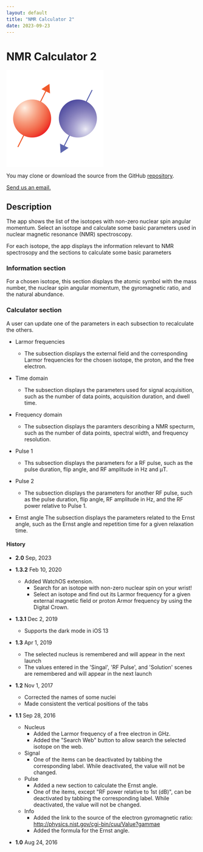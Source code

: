 ```yaml
---
layout: default
title: "NMR Calculator 2"
date: 2023-09-23
---
```


# NMR Calculator 2

<!--
[<img src="./assets/images/App_Store_Badge.svg">](https://itunes.apple.com/us/app/nmr-calculator/id1146296877?mt=8)
-->

<img src="./assets/images/NMRCalcIcon.png" alt="NMR Calculator Icon" width="256" align="center"/>

You may clone or download the source from the GitHub [repository](https://github.com/jaeseung16/NMRCalculator).

[Send us an email.](mailto:jaeseung@gmail.com?subject=RE:%20NMR%20Calculator%20Inquiry)

## Description

The app shows the list of the isotopes with non-zero nuclear spin angular momentum. Select an isotope and calculate some basic parameters used in nuclear magnetic resonance (NMR) spectroscopy.

For each isotope, the app displays the information relevant to NMR spectrosopy and the sections to calculate some basic parameters

### Information section
For a chosen isotope, this section displays the atomic symbol with the mass number, the nuclear spin angular momentum, the gyromagnetic ratio, and the natural abundance.

### Calculator section
A user can update one of the parameters in each subsection to recalculate the others.

- Larmor frequencies
  - The subsection displays the external field and the corresponding Larmor frequencies for the chosen isotope, the proton, and the free electron. 

- Time domain
  - The subsection displays the parameters used for signal acquisition, such as the number of data points, acquisition duration, and dwell time.

- Frequency domain
  - The subsection displays the paramters describing a NMR specturm, such as the number of data points, spectral width, and frequency resolution.

- Pulse 1
  - Ths subsection displays the parameters for a RF pulse, such as the pulse duration, flip angle, and RF amplitude in Hz and μT.

- Pulse 2
  - The subsection displays the parameters for another RF pulse, such as the pulse duration, flip angle, RF amplitude in Hz, and the RF power relative to Pulse 1.

- Ernst angle
The subsection displays the parameters related to the Ernst angle, such as the Ernst angle and repetition time for a given relaxation time.

#### History
- **2.0** Sep, 2023

- **1.3.2** Feb 10, 2020
  - Added WatchOS extension.
    - Search for an isotope with non-zero nuclear spin on your wrist!
    - Select an isotope and find out its Larmor frequency for a given external magnetic field or proton Armor frequency by using the Digital Crown.

- **1.3.1** Dec 2, 2019
  - Supports the dark mode in iOS 13

- **1.3** Apr 1, 2019
  - The selected nucleus is remembered and will appear in the next launch
  - The values entered in the 'Singal', 'RF Pulse', and 'Solution' scenes are remembered and will appear in the next launch

- **1.2** Nov 1, 2017
  - Corrected the names of some nuclei
  - Made consistent the vertical positions of the tabs

- **1.1** Sep 28, 2016
  - Nucleus
    - Added the Larmor frequency of a free electron in GHz.
    - Added the "Search Web" button to allow search the selected isotope on the web.
  - Signal
    - One of the items can be deactivated by tabbing the corresponding label. While deactivated, the value will not be changed.
  - Pulse
    - Added a new section to calculate the Ernst angle.
    - One of the items, except "RF power relative to 1st (dB)", can be deactivated by tabbing the corresponding label. While deactivated, the value will not be changed.
  - Info
    - Added the link to the source of the electron gyromagnetic ratio: http://physics.nist.gov/cgi-bin/cuu/Value?gammae
    - Added the formula for the Ernst angle.

- **1.0** Aug 24, 2016
